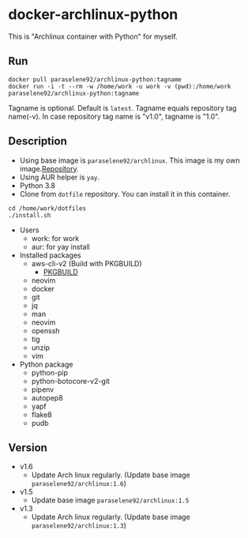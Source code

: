 # docker-archlinux-python

This is "Archlinux container with Python" for myself.

## Run

```console
docker pull paraselene92/archlinux-python:tagname
docker run -i -t --rm -w /home/work -u work -v (pwd):/home/work paraselene92/archlinux-python:tagname
```

Tagname is optional. Default is `latest`. Tagname equals repository tag name(-v). In case repository tag name is "v1.0", tagname is "1.0".

## Description

- Using base image is `paraselene92/archlinux`. This image is my own image.[Repository](https://github.com/paraselene92/docker-archlinux).
- Using AUR helper is `yay`.
- Python 3.8 
- Clone from `dotfile` repository. You can install it in this container.

```console
cd /home/work/dotfiles
./install.sh
```

- Users
  - work: for work
  - aur: for yay install
- Installed packages
  - aws-cli-v2 (Build with PKGBUILD)
    - [PKGBUILD](https://gist.githubusercontent.com/paraselene92/4d94969599366dadc8c8505dfaa03a9a/raw/80ab83c54187d9acc1682c478e1d0d59149ce640/PKGBUILD)
  - neovim
  - docker
  - git
  - jq
  - man
  - neovim
  - openssh
  - tig
  - unzip
  - vim
- Python package
  - python-pip
  - python-botocore-v2-git
  - pipenv
  - autopep8
  - yapf
  - flake8
  - pudb

## Version
- v1.6
  - Update Arch linux regularly. (Update base image `paraselene92/archlinux:1.6`)
- v1.5
  - Update base image `paraselene92/archlinux:1.5`
- v1.3
  - Update Arch linux regularly. (Update base image `paraselene92/archlinux:1.3`)
